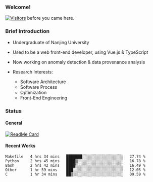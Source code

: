 ### Welcome!

[![Visitors](https://visitor-badge.laobi.icu/badge?page_id=HermitSun.HermitSun)]() before you came here.

### Brief Introduction

- Undergraduate of Nanjing University

- Used to be a web front-end developer, using Vue.js & TypeScript

- Now working on anomaly detection & data provenance analysis

- Research Interests: 
  - Software Architecture
  - Software Process
  - Optimization
  - Front-End Engineering

### Status

#### General

[![ReadMe Card](https://github-readme-stats.hermitsun.vercel.app/api?username=HermitSun&count_private=true&show_icons=true)]()

#### Recent Works

<!--START_SECTION:waka-->
```text
Makefile   4 hrs 34 mins   ███████░░░░░░░░░░░░░░░░░░   27.74 % 
Python     2 hrs 45 mins   ████▒░░░░░░░░░░░░░░░░░░░░   16.78 % 
Bash       2 hrs 42 mins   ████░░░░░░░░░░░░░░░░░░░░░   16.49 % 
Other      1 hr 59 mins    ███░░░░░░░░░░░░░░░░░░░░░░   12.05 % 
C          1 hr 34 mins    ██▒░░░░░░░░░░░░░░░░░░░░░░   09.59 % 
```
<!--END_SECTION:waka-->
